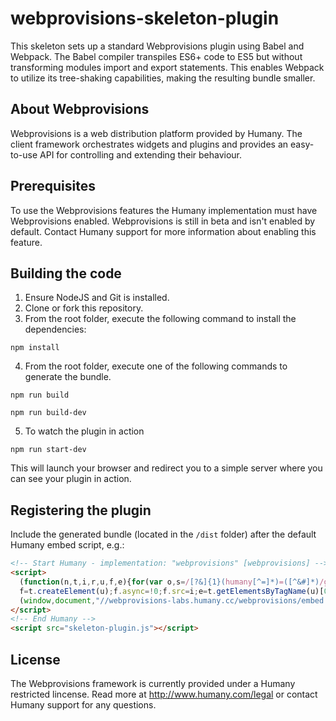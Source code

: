 # webprovisions-skeleton-plugin
This skeleton sets up a standard Webprovisions plugin using Babel and Webpack. The Babel compiler transpiles ES6+ code to ES5 but without transforming modules import and export statements. This enables Webpack to utilize its tree-shaking capabilities, making the resulting bundle smaller.

## About Webprovisions
Webprovisions is a web distribution platform provided by Humany. The client framework orchestrates widgets and plugins and provides an easy-to-use API for controlling and extending their behaviour.

## Prerequisites
To use the Webprovisions features the Humany implementation must have Webprovisions enabled. Webprovisions is still in beta and isn't enabled by default. Contact Humany support for more information about enabling this feature.

## Building the code
1. Ensure NodeJS and Git is installed.
2. Clone or fork this repository.
3. From the root folder, execute the following command to install the dependencies:
```
npm install
```
4. From the root folder, execute one of the following commands to generate the bundle.
```
npm run build
```
```
npm run build-dev
```
5. To watch the plugin in action
```
npm run start-dev
```

This will launch your browser and redirect you to a simple server where you can see your plugin in action.


## Registering the plugin
Include the generated bundle (located in the `/dist` folder) after the default Humany embed script, e.g.:
```html
<!-- Start Humany - implementation: "webprovisions" [webprovisions] -->
<script>
  (function(n,t,i,r,u,f,e){for(var o,s=/[?&]{1}(humany[^=]*)=([^&#]*)/g;o=s.exec(n.location.search);)i+=(i.indexOf("?")>-1?"&":"?")+o[1]+"="+o[2];
  f=t.createElement(u);f.async=!0;f.src=i;e=t.getElementsByTagName(u)[0];e.parentNode.insertBefore(f,e);n[r]=n[r]||{_c:[],configure:function(t){n[r]._c.push(arguments)}}})
  (window,document,"//webprovisions-labs.humany.cc/webprovisions/embed.js","Humany","script");
</script>
<!-- End Humany -->
<script src="skeleton-plugin.js"></script>
```

## License
The Webprovisions framework is currently provided under a Humany restricted lincense. Read more at http://www.humany.com/legal or contact Humany support for any questions.